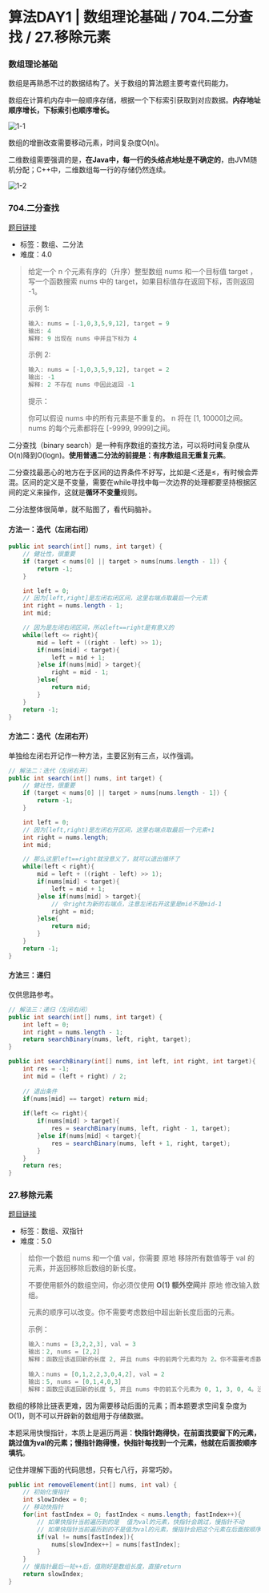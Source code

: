 # 算法DAY1 | 数组理论基础 / 704.二分查找 / 27.移除元素

### 数组理论基础

数组是再熟悉不过的数据结构了。关于数组的算法题主要考查代码能力。

数组在计算机内存中一般顺序存储，根据一个下标索引获取到对应数据。**内存地址顺序增长，下标索引也顺序增长。**



![1-1](F:\2022\代码随想录\img\1-1.png)

数组的增删改查需要移动元素，时间复杂度O(n)。

二维数组需要强调的是，**在Java中，每一行的头结点地址是不确定的**，由JVM随机分配；C++中，二维数组每一行的存储仍然连续。

![1-2](F:\2022\代码随想录\img\1-2.png)



### 704.二分查找

[题目链接](https://leetcode.cn/problems/binary-search/)

- 标签：数组、二分法
- 难度：4.0

> 给定一个 n 个元素有序的（升序）整型数组 nums 和一个目标值 target  ，写一个函数搜索 nums 中的 target，如果目标值存在返回下标，否则返回 -1。
>
>
> 示例 1:
>
> ```java
> 输入: nums = [-1,0,3,5,9,12], target = 9
> 输出: 4
> 解释: 9 出现在 nums 中并且下标为 4
> ```
>
>
> 示例 2:
>
> ```java
> 输入: nums = [-1,0,3,5,9,12], target = 2
> 输出: -1
> 解释: 2 不存在 nums 中因此返回 -1
> ```
>
>
> 提示：
>
> 你可以假设 nums 中的所有元素是不重复的。
> n 将在 [1, 10000]之间。
> nums 的每个元素都将在 [-9999, 9999]之间。



二分查找（binary search）是一种有序数组的查找方法，可以将时间复杂度从O(n)降到O(logn)。**使用普通二分法的前提是：有序数组且无重复元素**。

二分查找最恶心的地方在于区间的边界条件不好写，比如是＜还是≤，有时候会弄混。区间的定义是不变量，需要在while寻找中每一次边界的处理都要坚持根据区间的定义来操作，这就是**循环不变量**规则。

二分法整体很简单，就不贴图了，看代码脑补。



#### 方法一：迭代（左闭右闭）

```java
public int search(int[] nums, int target) {
    // 健壮性，很重要
    if (target < nums[0] || target > nums[nums.length - 1]) {
        return -1;
    }

    int left = 0;
    // 因为[left,right]是左闭右闭区间，这里右端点取最后一个元素
    int right = nums.length - 1;
    int mid;

    // 因为是左闭右闭区间，所以left==right是有意义的
    while(left <= right){
        mid = left + ((right - left) >> 1);
        if(nums[mid] < target){
            left = mid + 1;
        }else if(nums[mid] > target){
            right = mid - 1;
        }else{
            return mid;
        }
    }
    return -1;
}
```

#### 方法二：迭代（左闭右开）

单独给左闭右开记作一种方法，主要区别有三点，以作强调。

```java
// 解法二：迭代（左闭右开）
public int search(int[] nums, int target) {
    // 健壮性，很重要
    if (target < nums[0] || target > nums[nums.length - 1]) {
        return -1;
    }

    int left = 0;
    // 因为[left,right)是左闭右开区间，这里右端点取最后一个元素+1
    int right = nums.length;
    int mid;

    // 那么这里left==right就没意义了，就可以退出循环了
    while(left < right){
        mid = left + ((right - left) >> 1);
        if(nums[mid] < target){
            left = mid + 1;
        }else if(nums[mid] > target){
            // 令right为新的右端点，注意左闭右开这里是mid不是mid-1
            right = mid;
        }else{
            return mid;
        }
    }
    return -1;
}
```

#### 方法三：递归

仅供思路参考。

```java
// 解法三：递归（左闭右闭）
public int search(int[] nums, int target) {
    int left = 0;
    int right = nums.length - 1;
    return searchBinary(nums, left, right, target);
}

public int searchBinary(int[] nums, int left, int right, int target){
    int res = -1;
    int mid = (left + right) / 2;
    
    // 退出条件
    if(nums[mid] == target) return mid;
    
    if(left <= right){
        if(nums[mid] > target){
            res = searchBinary(nums, left, right - 1, target);
        }else if(nums[mid] < target){
            res = searchBinary(nums, left + 1, right, target);
        }
    }
    return res;
}
```



### 27.移除元素

[题目链接](https://leetcode.cn/problems/remove-element/)

- 标签：数组、双指针
- 难度：5.0

> 给你一个数组 nums 和一个值 val，你需要 原地 移除所有数值等于 val 的元素，并返回移除后数组的新长度。
>
> 不要使用额外的数组空间，你必须仅使用 **O(1) 额外空间**并 原地 修改输入数组。
>
> 元素的顺序可以改变。你不需要考虑数组中超出新长度后面的元素。
>
> 示例：
>
> ```java
> 输入：nums = [3,2,2,3], val = 3
> 输出：2, nums = [2,2]
> 解释：函数应该返回新的长度 2, 并且 nums 中的前两个元素均为 2。你不需要考虑数组中超出新长度后面的元素。例如，函数返回的新长度为 2 ，而 nums = [2,2,3,3] 或 nums = [2,2,0,0]，也会被视作正确答案。
>     
> 输入：nums = [0,1,2,2,3,0,4,2], val = 2
> 输出：5, nums = [0,1,4,0,3]
> 解释：函数应该返回新的长度 5, 并且 nums 中的前五个元素为 0, 1, 3, 0, 4。注意这五个元素可为任意顺序。你不需要考虑数组中超出新长度后面的元素。
> ```



数组的移除比链表更难，因为需要移动后面的元素；而本题要求空间复杂度为O(1)，则不可以开辟新的数组用于存储数据。

本题采用快慢指针，本质上是遍历两遍：**快指针跑得快，在前面找要留下的元素，跳过值为val的元素；慢指针跑得慢，快指针每找到一个元素，他就在后面按顺序填坑**。

记住并理解下面的代码思想，只有七八行，非常巧妙。

```java
public int removeElement(int[] nums, int val) {
    // 初始化慢指针
    int slowIndex = 0;
    // 移动快指针
    for(int fastIndex = 0; fastIndex < nums.length; fastIndex++){
        // 如果快指针当前遍历到的是  值为val的元素，快指针会跳过，慢指针不动
        // 如果快指针当前遍历到的不是值为val的元素，慢指针会把这个元素在后面按顺序填坑
        if(val != nums[fastIndex]){
            nums[slowIndex++] = nums[fastIndex];
        }
    }
    // 慢指针最后一轮++后，值刚好是数组长度，直接return
    return slowIndex;
}
```